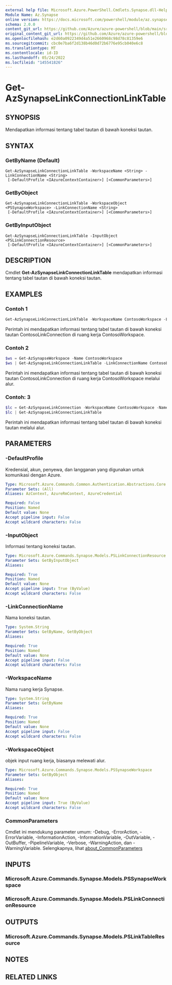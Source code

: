 ```yaml
---
external help file: Microsoft.Azure.PowerShell.Cmdlets.Synapse.dll-Help.xml
Module Name: Az.Synapse
online version: https://docs.microsoft.com/powershell/module/az.synapse/get-azsynapselinkconnectionlinktable
schema: 2.0.0
content_git_url: https://github.com/Azure/azure-powershell/blob/main/src/Synapse/Synapse/help/Get-AzSynapseLinkConnectionLinkTable.md
original_content_git_url: https://github.com/Azure/azure-powershell/blob/main/src/Synapse/Synapse/help/Get-AzSynapseLinkConnectionLinkTable.md
ms.openlocfilehash: e2d60a0922349d4a51e2660968c98d78c81359e6
ms.sourcegitcommit: cbc0e7ba6f2d138b46d0d72b6776e95cb040e6c8
ms.translationtype: MT
ms.contentlocale: id-ID
ms.lasthandoff: 05/24/2022
ms.locfileid: "145541826"
---
```

# Get-AzSynapseLinkConnectionLinkTable

## SYNOPSIS
Mendapatkan informasi tentang tabel tautan di bawah koneksi tautan.

## SYNTAX

### GetByName (Default)
```
Get-AzSynapseLinkConnectionLinkTable -WorkspaceName <String> -LinkConnectionName <String>
 [-DefaultProfile <IAzureContextContainer>] [<CommonParameters>]
```

### GetByObject
```
Get-AzSynapseLinkConnectionLinkTable -WorkspaceObject <PSSynapseWorkspace> -LinkConnectionName <String>
 [-DefaultProfile <IAzureContextContainer>] [<CommonParameters>]
```

### GetByInputObject
```
Get-AzSynapseLinkConnectionLinkTable -InputObject <PSLinkConnectionResource>
 [-DefaultProfile <IAzureContextContainer>] [<CommonParameters>]
```

## DESCRIPTION
Cmdlet **Get-AzSynapseLinkConnectionLinkTable** mendapatkan informasi tentang tabel tautan di bawah koneksi tautan.

## EXAMPLES

### Contoh 1
```powershell
Get-AzSynapseLinkConnectionLinkTable -WorkspaceName ContosoWorkspace -LinkConnectionName ContosoLinkConnection
```

Perintah ini mendapatkan informasi tentang tabel tautan di bawah koneksi tautan ContosoLinkConnection di ruang kerja ContosoWorkspace.

### Contoh 2
```powershell
$ws = Get-AzSynapseWorkspace -Name ContosoWorkspace
$ws | Get-AzSynapseLinkConnectionLinkTable -LinkConnectionName ContosoLinkConnection
```

Perintah ini mendapatkan informasi tentang tabel tautan di bawah koneksi tautan ContosoLinkConnection di ruang kerja ContosoWorkspace melalui alur.

### Contoh: 3
```powershell
$lc = Get-AzSynpaseLinkConnection -WorkspaceName ContosoWorkspace -Name ContosoLinkConnection
$lc | Get-AzSynapseLinkConnectionLinkTable
```

Perintah ini mendapatkan informasi tentang tabel tautan di bawah koneksi tautan melalui alur.

## PARAMETERS

### -DefaultProfile
Kredensial, akun, penyewa, dan langganan yang digunakan untuk komunikasi dengan Azure.

```yaml
Type: Microsoft.Azure.Commands.Common.Authentication.Abstractions.Core.IAzureContextContainer
Parameter Sets: (All)
Aliases: AzContext, AzureRmContext, AzureCredential

Required: False
Position: Named
Default value: None
Accept pipeline input: False
Accept wildcard characters: False
```

### -InputObject
Informasi tentang koneksi tautan.

```yaml
Type: Microsoft.Azure.Commands.Synapse.Models.PSLinkConnectionResource
Parameter Sets: GetByInputObject
Aliases:

Required: True
Position: Named
Default value: None
Accept pipeline input: True (ByValue)
Accept wildcard characters: False
```

### -LinkConnectionName
Nama koneksi tautan.

```yaml
Type: System.String
Parameter Sets: GetByName, GetByObject
Aliases:

Required: True
Position: Named
Default value: None
Accept pipeline input: False
Accept wildcard characters: False
```

### -WorkspaceName
Nama ruang kerja Synapse.

```yaml
Type: System.String
Parameter Sets: GetByName
Aliases:

Required: True
Position: Named
Default value: None
Accept pipeline input: False
Accept wildcard characters: False
```

### -WorkspaceObject
objek input ruang kerja, biasanya melewati alur.

```yaml
Type: Microsoft.Azure.Commands.Synapse.Models.PSSynapseWorkspace
Parameter Sets: GetByObject
Aliases:

Required: True
Position: Named
Default value: None
Accept pipeline input: True (ByValue)
Accept wildcard characters: False
```

### CommonParameters
Cmdlet ini mendukung parameter umum: -Debug, -ErrorAction, -ErrorVariable, -InformationAction, -InformationVariable, -OutVariable, -OutBuffer, -PipelineVariable, -Verbose, -WarningAction, dan -WarningVariable. Selengkapnya, lihat [about_CommonParameters](http://go.microsoft.com/fwlink/?LinkID=113216)

## INPUTS

### Microsoft.Azure.Commands.Synapse.Models.PSSynapseWorkspace

### Microsoft.Azure.Commands.Synapse.Models.PSLinkConnectionResource

## OUTPUTS

### Microsoft.Azure.Commands.Synapse.Models.PSLinkTableResource

## NOTES

## RELATED LINKS
